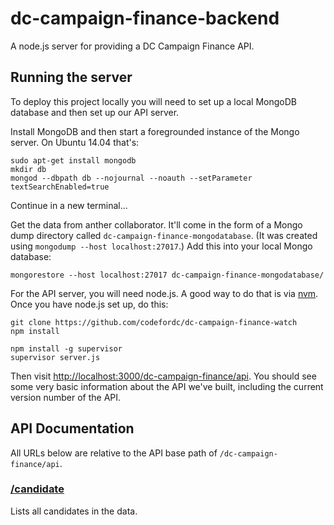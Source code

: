 # dc-campaign-finance-backend

A node.js server for providing a DC Campaign Finance API.

## Running the server

To deploy this project locally you will need to set up a local MongoDB database and then set up our API server.

Install MongoDB and then start a foregrounded instance of the Mongo server. On Ubuntu 14.04 that's:

	sudo apt-get install mongodb
	mkdir db
	mongod --dbpath db --nojournal --noauth --setParameter textSearchEnabled=true

Continue in a new terminal...

Get the data from anther collaborator. It'll come in the form of a Mongo dump directory called `dc-campaign-finance-mongodatabase`. (It was created using `mongodump --host localhost:27017`.) Add this into your local Mongo database:

	mongorestore --host localhost:27017 dc-campaign-finance-mongodatabase/

For the API server, you will need node.js. A good way to do that is via [nvm](https://github.com/creationix/nvm). Once you have node.js set up, do this:

	git clone https://github.com/codefordc/dc-campaign-finance-watch
	npm install

	npm install -g supervisor
	supervisor server.js

Then visit [http://localhost:3000/dc-campaign-finance/api](http://localhost:3000/dc-campaign-finance/api). You should see some very basic information about the API we've built, including the current version number of the API.

## API Documentation

All URLs below are relative to the API base path of `/dc-campaign-finance/api`.

### [/candidate](http://localhost:3000/dc-campaign-finance/api/candidate)

Lists all candidates in the data.

